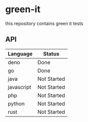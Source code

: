 # green-it

this repository contains green it tests

## API

| **Language** 	| **Status**   	|
|--------------	|--------------	|
| deno         	| Done        	|
| go           	| Done         	|
| java         	| Not Started  	|
| javascript   	| Not Started  	|
| php          	| Not Started  	|
| python       	| Not Started  	|
| rust         	| Not Started  	|

